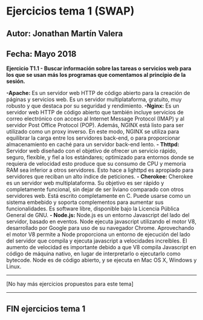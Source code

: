 # Ejercicios tema 1 (SWAP)
## Autor: Jonathan Martín Valera
## Fecha: Mayo 2018

**Ejercicio T1.1 - Buscar información sobre las tareas o servicios web para los que se usan más los programas que comentamos al principio de la sesión.**

**-Apache:** Es un servidor web HTTP de código abierto para la creación de páginas y servicios web. Es un servidor multiplataforma, gratuito, muy robusto y que destaca por su seguridad y rendimiento.
**-Nginx:** Es un servidor web HTTP de código abierto que también incluye servicios de correo electrónico con acceso al Internet Message Protocol (IMAP) y al servidor Post Office Protocol (POP). Además, NGINX está listo para ser utilizado como un proxy inverso. En este modo, NGINX se utiliza para equilibrar la carga entre los servidores back-end, o para proporcionar almacenamiento en caché para un servidor back-end lento.
**- Thttpd:** Servidor web diseñado con el objetivo de ofrecer un servicio rápido, seguro, flexible, y fiel a los estándares; optimizado para entornos donde se requiera de velocidad esto produce que su consumo de CPU y memoria RAM sea inferior a otros servidores. Esto hace a lighttpd es apropiado para servidores que reciban un alto índice de peticiones.
**- Cherokee:** Cherokee es un servidor web multiplataforma. Su objetivo es ser rápido y completamente funcional, sin dejar de ser liviano comparado con otros servidores web. Está escrito completamente en C. Puede usarse como un sistema embebido y soporta complementos para aumentar sus funcionalidades. Es software libre, disponible bajo la Licencia Pública General de GNU.
**- Node.js:** Node.js es un entorno Javascript del lado del servidor, basado en eventos. Node ejecuta javascript utilizando el motor V8, desarrollado por Google para uso de su navegador Chrome. Aprovechando el motor V8 permite a Node proporciona un entorno de ejecución del lado del servidor que compila y ejecuta javascript a velocidades increíbles. El aumento de velocidad es importante debido a que V8 compila Javascript en código de máquina nativo, en lugar de interpretarlo o ejecutarlo como bytecode. Node es de código abierto, y se ejecuta en Mac OS X, Windows y Linux.

--- 

[No hay más ejercicios propuestos para este tema]

--- 

##  FIN ejercicios tema 1
